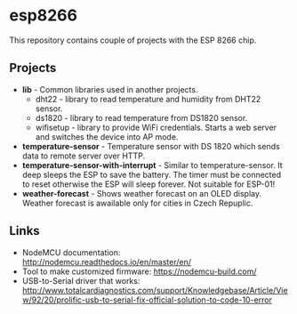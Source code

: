 # esp8266

This repository contains couple of projects with the ESP 8266 chip.

## Projects
* **lib** - Common libraries used in another projects.
  * dht22 - library to read temperature and humidity from DHT22 sensor.
  * ds1820 - library to read temperature from DS1820 sensor.
  * wifisetup - library to provide WiFi credentials. Starts a web server and switches the device into AP mode.
* **temperature-sensor** - Temperature sensor with DS 1820 which sends data to remote server over HTTP.
* **temperature-sensor-with-interrupt** - Similar to temperature-sensor. It deep sleeps the ESP to save the battery. The timer must be connected to reset otherwise the ESP will sleep forever. Not suitable for ESP-01!
* **weather-forecast** - Shows weather forecast on an OLED display. Weather forecast is awailable only for cities in Czech Repuplic.

## Links
* NodeMCU documentation: http://nodemcu.readthedocs.io/en/master/en/
* Tool to make customized firmware: https://nodemcu-build.com/
* USB-to-Serial driver that works: http://www.totalcardiagnostics.com/support/Knowledgebase/Article/View/92/20/prolific-usb-to-serial-fix-official-solution-to-code-10-error
